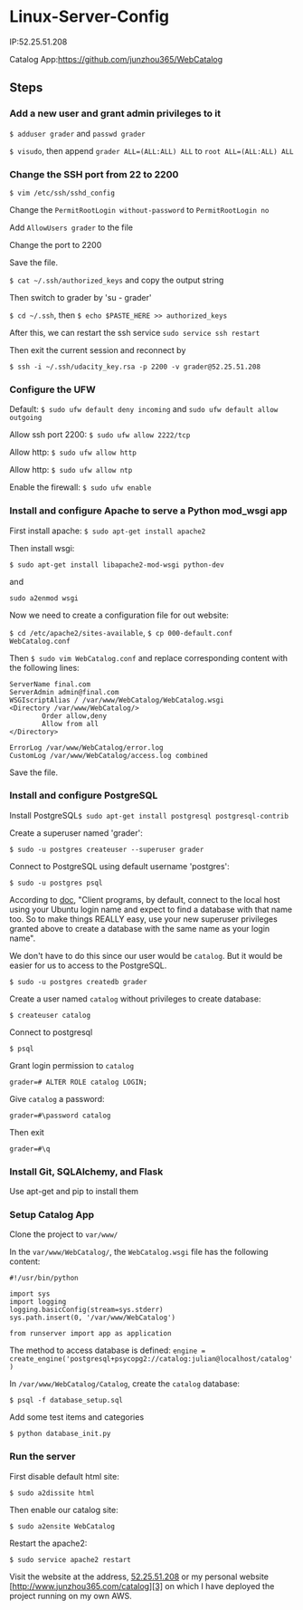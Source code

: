 # Linux-Server-Config
IP:52.25.51.208 

Catalog App:https://github.com/junzhou365/WebCatalog

## Steps

### Add a new user and grant admin privileges to it

`$ adduser grader` and `passwd grader`

`$ visudo`, then append `grader	ALL=(ALL:ALL) ALL` to `root	ALL=(ALL:ALL) ALL`

### Change the SSH port from 22 to 2200

`$ vim /etc/ssh/sshd_config`

Change the `PermitRootLogin without-password` to `PermitRootLogin no`

Add `AllowUsers grader` to the file

Change the port to 2200

Save the file.

`$ cat ~/.ssh/authorized_keys` and copy the output string

Then switch to grader by 'su - grader'

`$ cd ~/.ssh`, then `$ echo $PASTE_HERE >> authorized_keys`

After this, we can restart the ssh service `sudo service ssh restart`

Then exit the current session and reconnect by

`$ ssh -i ~/.ssh/udacity_key.rsa -p 2200 -v grader@52.25.51.208`

### Configure the UFW

Default: `$ sudo ufw default deny incoming` and `sudo ufw default allow outgoing`

Allow ssh port 2200: `$ sudo ufw allow 2222/tcp`

Allow http: `$ sudo ufw allow http`

Allow http: `$ sudo ufw allow ntp`

Enable the firewall: `$ sudo ufw enable`


### Install and configure Apache to serve a Python mod_wsgi app

First install apache: `$ sudo apt-get install apache2`

Then install wsgi:

`$ sudo apt-get install libapache2-mod-wsgi python-dev`

and

`sudo a2enmod wsgi`

Now we need to create a configuration file for out website:

`$ cd /etc/apache2/sites-available`, `$ cp 000-default.conf WebCatalog.conf`

Then `$ sudo vim WebCatalog.conf` and replace corresponding content with the following lines:

```
ServerName final.com
ServerAdmin admin@final.com
WSGIscriptAlias / /var/www/WebCatalog/WebCatalog.wsgi
<Directory /var/www/WebCatalog/>
        Order allow,deny
        Allow from all
</Directory>

ErrorLog /var/www/WebCatalog/error.log
CustomLog /var/www/WebCatalog/access.log combined
```

Save the file.

### Install and configure PostgreSQL


Install PostgreSQL`$ sudo apt-get install postgresql postgresql-contrib`

Create a superuser named 'grader':

`$ sudo -u postgres createuser --superuser grader`

Connect to PostgreSQL using default username 'postgres':

`$ sudo -u postgres psql`

According to [doc][1], "Client programs, by default, connect to the local host using your Ubuntu login name and expect to find a database with that name too. So to make things REALLY easy, use your new superuser privileges granted above to create a database with the same name as your login name".

We don't have to do this since our user would be `catalog`. But it would be easier for us to access to the PostgreSQL.

`$ sudo -u postgres createdb grader`

Create a user named `catalog` without privileges to create database:

`$ createuser catalog`

Connect to postgresql

`$ psql`

Grant login permission to `catalog`

`grader=# ALTER ROLE catalog LOGIN;`

Give `catalog` a password:

`grader=#\password catalog`

Then exit

`grader=#\q`

### Install Git, SQLAlchemy, and Flask

Use apt-get and pip to install them

### Setup Catalog App

Clone the project to `var/www/`

In the `var/www/WebCatalog/`, the `WebCatalog.wsgi` file has the following content:

```
#!/usr/bin/python

import sys
import logging
logging.basicConfig(stream=sys.stderr)
sys.path.insert(0, '/var/www/WebCatalog')

from runserver import app as application
```

The method to access database is defined:
`engine = create_engine('postgresql+psycopg2://catalog:julian@localhost/catalog')`

In `/var/www/WebCatalog/Catalog`, create the `catalog` database:

`$ psql -f database_setup.sql`

Add some test items and categories

`$ python database_init.py`

### Run the server

First disable default html site:

`$ sudo a2dissite html`

Then enable our catalog site:

`$ sudo a2ensite WebCatalog`

Restart the apache2:

`$ sudo service apache2 restart`

Visit the website at the address, [52.25.51.208][2] or my personal website [http://www.junzhou365.com/catalog][3] on which I have deployed the project running on my own AWS. 

[1]: https://help.ubuntu.com/community/PostgreSQL
[2]: http://52.25.51.208
[3]: http://www.junzhou365.com/catalog





















